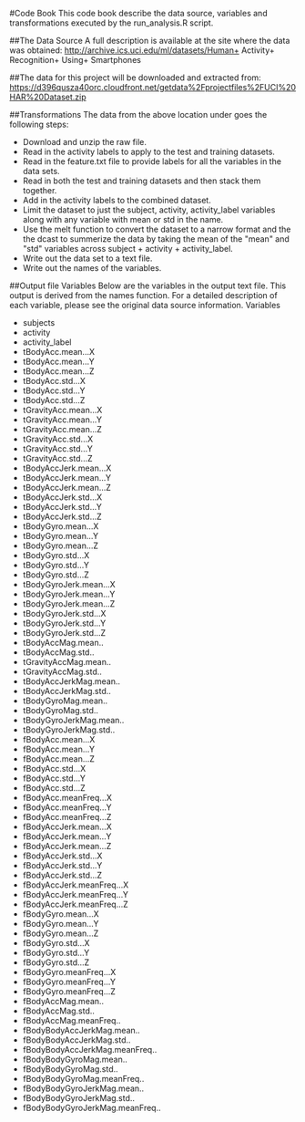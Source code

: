 #Code Book
This code book describe the data source, variables and transformations executed by the run_analysis.R script.

##The Data Source
A full description is available at the site where the data was obtained:
http://archive.ics.uci.edu/ml/datasets/Human+ Activity+ Recognition+ Using+ Smartphones

##The data for this project will be downloaded and extracted from:
https://d396qusza40orc.cloudfront.net/getdata%2Fprojectfiles%2FUCI%20HAR%20Dataset.zip

##Transformations
The data from the above location under goes the following steps:
+ Download and unzip the raw file.
+ Read in the activity labels to apply to the test and training datasets.
+ Read in the feature.txt file to provide labels for all the variables in the data sets.
+ Read in both the test and training datasets and then stack them together.
+ Add in the activity labels to the combined dataset.
+ Limit the dataset to just the subject, activity, activity_label variables along with any variable with mean or std in the name.
+ Use the melt function to convert the dataset to a narrow format and the the dcast to summerize the data by taking the mean of the "mean" and "std" variables across subject +  activity +  activity_label.
+ Write out the data set to a text file.
+ Write out the names of the variables.

##Output file Variables
Below are the variables in the output text file.  This output is derived from the names function.  For a detailed description of each variable, please see the original data source information.
Variables
+ subjects
+ activity
+ activity_label
+ tBodyAcc.mean...X
+ tBodyAcc.mean...Y
+ tBodyAcc.mean...Z
+ tBodyAcc.std...X
+ tBodyAcc.std...Y
+ tBodyAcc.std...Z
+ tGravityAcc.mean...X
+ tGravityAcc.mean...Y
+ tGravityAcc.mean...Z
+ tGravityAcc.std...X
+ tGravityAcc.std...Y
+ tGravityAcc.std...Z
+ tBodyAccJerk.mean...X
+ tBodyAccJerk.mean...Y
+ tBodyAccJerk.mean...Z
+ tBodyAccJerk.std...X
+ tBodyAccJerk.std...Y
+ tBodyAccJerk.std...Z
+ tBodyGyro.mean...X
+ tBodyGyro.mean...Y
+ tBodyGyro.mean...Z
+ tBodyGyro.std...X
+ tBodyGyro.std...Y
+ tBodyGyro.std...Z
+ tBodyGyroJerk.mean...X
+ tBodyGyroJerk.mean...Y
+ tBodyGyroJerk.mean...Z
+ tBodyGyroJerk.std...X
+ tBodyGyroJerk.std...Y
+ tBodyGyroJerk.std...Z
+ tBodyAccMag.mean..
+ tBodyAccMag.std..
+ tGravityAccMag.mean..
+ tGravityAccMag.std..
+ tBodyAccJerkMag.mean..
+ tBodyAccJerkMag.std..
+ tBodyGyroMag.mean..
+ tBodyGyroMag.std..
+ tBodyGyroJerkMag.mean..
+ tBodyGyroJerkMag.std..
+ fBodyAcc.mean...X
+ fBodyAcc.mean...Y
+ fBodyAcc.mean...Z
+ fBodyAcc.std...X
+ fBodyAcc.std...Y
+ fBodyAcc.std...Z
+ fBodyAcc.meanFreq...X
+ fBodyAcc.meanFreq...Y
+ fBodyAcc.meanFreq...Z
+ fBodyAccJerk.mean...X
+ fBodyAccJerk.mean...Y
+ fBodyAccJerk.mean...Z
+ fBodyAccJerk.std...X
+ fBodyAccJerk.std...Y
+ fBodyAccJerk.std...Z
+ fBodyAccJerk.meanFreq...X
+ fBodyAccJerk.meanFreq...Y
+ fBodyAccJerk.meanFreq...Z
+ fBodyGyro.mean...X
+ fBodyGyro.mean...Y
+ fBodyGyro.mean...Z
+ fBodyGyro.std...X
+ fBodyGyro.std...Y
+ fBodyGyro.std...Z
+ fBodyGyro.meanFreq...X
+ fBodyGyro.meanFreq...Y
+ fBodyGyro.meanFreq...Z
+ fBodyAccMag.mean..
+ fBodyAccMag.std..
+ fBodyAccMag.meanFreq..
+ fBodyBodyAccJerkMag.mean..
+ fBodyBodyAccJerkMag.std..
+ fBodyBodyAccJerkMag.meanFreq..
+ fBodyBodyGyroMag.mean..
+ fBodyBodyGyroMag.std..
+ fBodyBodyGyroMag.meanFreq..
+ fBodyBodyGyroJerkMag.mean..
+ fBodyBodyGyroJerkMag.std..
+ fBodyBodyGyroJerkMag.meanFreq..
